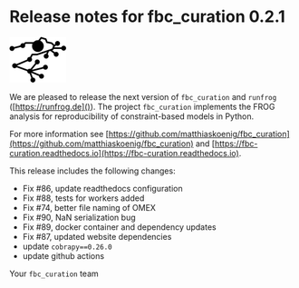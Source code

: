 # Release notes for fbc_curation 0.2.1

![fbc_curation](https://raw.githubusercontent.com/matthiaskoenig/fbc_curation/develop/docs/images/icon/frog_icon_mirror-100x80-300dpi.png)

We are pleased to release the next version of `fbc_curation` and `runfrog` ([https://runfrog.de]()).
The project `fbc_curation` implements the FROG analysis for reproducibility of constraint-based models in Python.

For more information see [https://github.com/matthiaskoenig/fbc_curation](https://github.com/matthiaskoenig/fbc_curation) 
and [https://fbc-curation.readthedocs.io](https://fbc-curation.readthedocs.io). 


This release includes the following changes:
- Fix #86, update readthedocs configuration
- Fix #88, tests for workers added
- Fix #74, better file naming of OMEX
- Fix #90, NaN serialization bug
- Fix #89, docker container and dependency updates
- Fix #87, updated website dependencies
- update `cobrapy==0.26.0`
- update github actions

Your `fbc_curation` team
